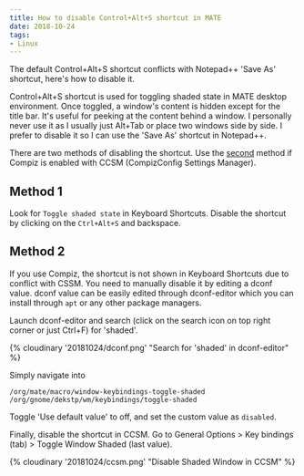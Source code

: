 ```yaml
---
title: How to disable Control+Alt+S shortcut in MATE
date: 2018-10-24
tags:
- Linux
---
```


The default Control+Alt+S shortcut conflicts with Notepad++ 'Save As' shortcut, here's how to disable it.

<!-- more -->

Control+Alt+S shortcut is used for toggling shaded state in MATE desktop environment. Once toggled, a window's content is hidden except for the title bar. It's useful for peeking at the content behind a window. I personally never use it as I usually just Alt+Tab or place two windows side by side. I prefer to disable it so I can use the 'Save As' shortcut in Notepad++.

There are two methods of disabling the shortcut. Use the [second](#Method-2) method if Compiz is enabled with CCSM (CompizConfig Settings Manager).

## Method 1

Look for `Toggle shaded state` in Keyboard Shortcuts. Disable the shortcut by clicking on the `Ctrl+Alt+S` and backspace.

## Method 2

If you use Compiz, the shortcut is not shown in Keyboard Shortcuts due to conflict with CSSM. You need to manually disable it by editing a dconf value. dconf value can be easily edited through dconf-editor which you can install through `apt` or any other package managers.

Launch dconf-editor and search (click on the search icon on top right corner or just Ctrl+F) for 'shaded'.

{% cloudinary '20181024/dconf.png' "Search for 'shaded' in dconf-editor" %}

Simply navigate into
```
/org/mate/macro/window-keybindings-toggle-shaded
/org/gnome/dekstp/wm/keybindings/toggle-shaded
```
Toggle 'Use default value' to off, and set the custom value as `disabled`.

Finally, disable the shortcut in CCSM. Go to General Options > Key bindings (tab) > Toggle Window Shaded (last value).

{% cloudinary '20181024/ccsm.png' "Disable Shaded Window in CCSM" %}
